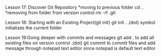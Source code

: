Lesson 17: Discover Git Repository
*moving to previous folder
	cd ..
*removing from folder from version control
	rm -rf .git
	
Lesson 18: Starting with an Existing Project(git init)
	git init .
.(dot) symbol initializes the current folder

Lesson 19:Going deeper with commits and messages
	git add .
to add all existing files on version control .(dot)
	git commit
to commit files and add message through notepad text editor since notepad is default text editor